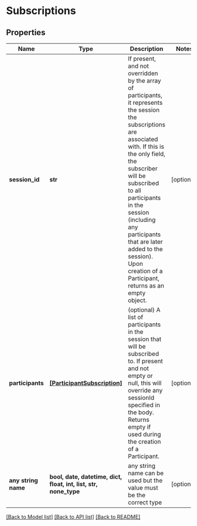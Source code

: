 # Subscriptions


## Properties
Name | Type | Description | Notes
------------ | ------------- | ------------- | -------------
**session_id** | **str** | If present, and not overridden by the array of participants, it  represents the session the subscriptions are associated with. If this is the only field, the subscriber will be subscribed to all participants in the session (including any participants that are later added to the session). Upon creation of a Participant, returns as an empty object. | [optional] 
**participants** | [**[ParticipantSubscription]**](ParticipantSubscription.md) | (optional) A list of participants  in the session that will be subscribed to.  If present and not  empty or null, this will override  any sessionId specified in the body. Returns empty if used during the creation of a Participant.  | [optional] 
**any string name** | **bool, date, datetime, dict, float, int, list, str, none_type** | any string name can be used but the value must be the correct type | [optional]

[[Back to Model list]](../README.md#documentation-for-models) [[Back to API list]](../README.md#documentation-for-api-endpoints) [[Back to README]](../README.md)


